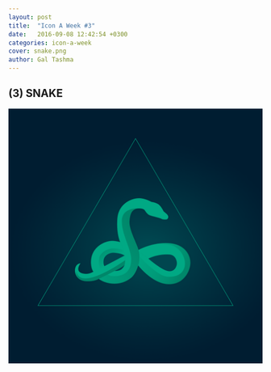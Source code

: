 ```yaml
---
layout: post
title:  "Icon A Week #3"
date:   2016-09-08 12:42:54 +0300
categories: icon-a-week
cover: snake.png 
author: Gal Tashma
---
```


## (3) SNAKE
![](/assets/img/snake.png)